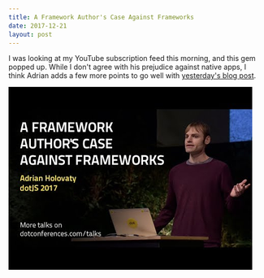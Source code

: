 ```yaml
---
title: A Framework Author's Case Against Frameworks
date: 2017-12-21
layout: post
---
```


I was looking at my YouTube subscription feed this morning, and this gem popped
up. While I don't agree with his prejudice against native apps, I think Adrian 
adds a few more points to go well with [yesterday's blog post][1].

[![2]][3]

[1]: blog/2017.12.18
[2]: images/framework-video.jpg
[3]: https://www.youtube.com/watch?v=VvOsegaN9Wk
